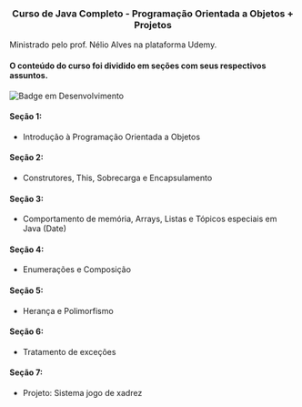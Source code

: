 
<h3 align="center"> Curso de Java Completo - Programação Orientada a Objetos + Projetos </h2>

Ministrado pelo prof. Nélio Alves na plataforma Udemy.

<h4> O conteúdo do curso foi dividido em seções com seus respectivos assuntos. </h4>

![Badge em Desenvolvimento](http://img.shields.io/static/v1?label=STATUS&message=EM%20DESENVOLVIMENTO&color=GREEN&style=for-the-badge)

#### Seção 1:
  - Introdução à Programação Orientada a Objetos

#### Seção 2:
  - Construtores, This, Sobrecarga e Encapsulamento

#### Seção 3:
  - Comportamento de memória, Arrays, Listas e Tópicos especiais em Java (Date)

#### Seção 4:
  - Enumerações e Composição
  
#### Seção 5:
  - Herança e Polimorfismo
  
#### Seção 6:
  - Tratamento de exceções
  
#### Seção 7:
  - Projeto: Sistema jogo de xadrez



